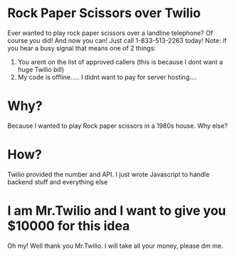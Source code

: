 # Rock Paper Scissors over Twilio
Ever wanted to play rock paper scissors over a landline telephone? Of course you did! And now you can! Just call 1-833-513-2263 today!
Note: if you hear a busy signal that means one of 2 things:

1) You arent on the list of approved callers (this is because I dont want a huge Twilio bill)
2) My code is offline..... I didnt want to pay for server hosting....


# Why?
Because I wanted to play Rock paper scissors in a 1980s house. Why else?

# How?
Twilio provided the number and API. I just wrote Javascript to handle backend stuff and everything else

# I am Mr.Twilio and I want to give you $10000 for this idea
Oh my! Well thank you Mr.Twilio. I will take all your money, please dm me.
